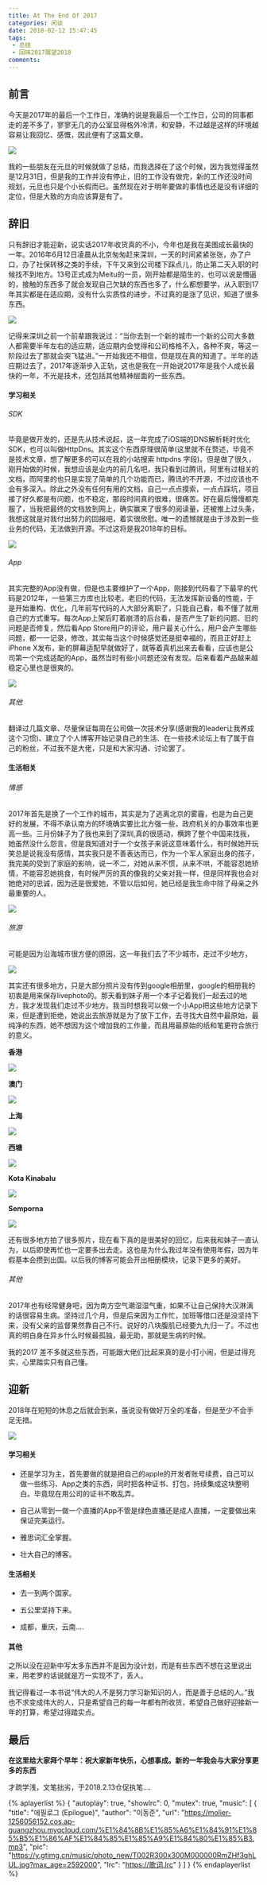 ```yaml
---
title: At The End Of 2017
categories: 闲谈
date: 2018-02-12 15:47:45
tags:
 - 总结
 - 回味2017展望2018
comments:
---
```


## 前言

今天是2017年的最后一个工作日，准确的说是我最后一个工作日，公司的同事都走的差不多了，寥寥无几的办公室显得格外冷清，和安静，不过越是这样的环境越容易让我回忆、感慨，因此便有了这篇文章。

![](https://cdn.cdnjson.com/tvax3.sinaimg.cn/large/006tKfTcgy1fodqkq8305j31hc0u07fp.jpg)

<!--more-->

我的一些朋友在元旦的时候就做了总结，而我选择在了这个时候，因为我觉得虽然是12月31日，但是我的工作并没有停止，旧的工作没有做完，新的工作还没时间规划，元旦也只是个小长假而已。虽然现在对于明年要做的事情也还是没有详细的定位，但是大致的方向应该算是有了。

## 辞旧

只有辞旧才能迎新，说实话2017年收货真的不小，今年也是我在美图成长最快的一年。2016年6月12日凌晨从北京匆匆赶来深圳，一天的时间紧紧张张，办了户口，办了社保转移之类的手续，下午又来到公司楼下踩点儿，防止第二天入职的时候找不到地方。13号正式成为Meitu的一员，刚开始都是陌生的，也可以说是懵逼的，接触的东西多了就会发现自己欠缺的东西也多了，什么都想要学，从入职到17年其实都是在适应期，没有什么实质性的进步，不过真的是涨了见识，知道了很多东西。

![](https://cdn.cdnjson.com/tvax3.sinaimg.cn/large/006tKfTcgy1fodr6rjwo5j31kw0c5kjl.jpg)

记得来深圳之前一个前辈跟我说过：“当你去到一个新的城市一个新的公司大多数人都需要半年左右的适应期，适应期内会觉得和公司格格不入，各种不爽，等这一阶段过去了那就会突飞猛进。”一开始我还不相信，但是现在真的知道了。半年的适应期过去了，2017年逐渐步入正轨，这也是我在一开始说2017年是我个人成长最快的一年，不光是技术，还包括其他精神层面的一些东西。

#### 学习相关

###### SDK

毕竟是做开发的，还是先从技术说起，这一年完成了iOS端的DNS解析耗时优化SDK，也可以叫做HttpDns。其实这个东西原理很简单(这里就不在赘述，毕竟不是技术文章，想了解更多的可以在我的小站搜索 httpdns 字段)。但是做了很久，刚开始做的时候，我想应该是业内的前几名吧，我只看到过腾讯，阿里有过相关的文档，而阿里的也只是实现了简单的几个功能而已，腾讯的不开源，不过应该也不会有多深入。除此之外没有任何有用的文档，自己一点点摸索，一点点踩坑，项目接了好久都是有问题，也不稳定，那段时间真的很难，很痛苦。好在最后慢慢都克服了，当我把最终的文档放到网上，确实赢来了很多的阅读量，还被推上过头条，我想这就是对我付出努力的回报吧，着实很欣慰。唯一的遗憾就是由于涉及到一些业务的代码，无法做到开源。不过这将是我2018年的目标。

![](https://cdn.cdnjson.com/tvax3.sinaimg.cn/large/006tKfTcgy1fodsdsa6zkj30eq08ct8x.jpg)

###### App

其实完整的App没有做，但是也主要维护了一个App，刚接到代码看了下最早的代码是2012年，一些第三方库也比较老。老旧的代码，无法发挥新设备的性能，于是开始重构、优化，几年前写代码的人大部分离职了，只能自己看，看不懂了就用自己的方式重写。每次App上架后盯着崩溃的后台看，是否产生了新的问题、旧的问题是否修复，然后看App Store用户的评论，用户最关心什么，用户会产生哪些问题，都一一记录，修改，其实每当这个时候感觉还是挺幸福的，而且正好赶上iPhone X发布，新的屏幕适配早就做好了，就等着真机出来去看看，应该也是公司第一个完成适配的App，虽然当时有些小问题还没有发现。后来看着产品越来越稳定心里也是很爽的。

![](https://cdn.cdnjson.com/tvax3.sinaimg.cn/large/006tKfTcgy1fodshg1fk6j31kw13hhdt.jpg)

###### 其他

翻译过几篇文章、尽量保证每周在公司做一次技术分享(感谢我的leader让我养成这个习惯)、建立了个人博客开始记录自己的生活、在一些技术论坛上有了属于自己的粉丝，不过我不是大佬，只是和大家沟通、讨论罢了。

#### 生活相关

###### 情感

2017年首先是换了一个工作的城市，其实是为了逃离北京的雾霾，也是为自己更好的发展，不得不承认南方的环境确实要比北方强一些，政府机关的办事效率也更高一些。三月份妹子为了我也来到了深圳,真的很感动，横跨了整个中国来找我，她虽然没什么怨言，但是我知道对于一个女孩子来说这意味着什么，有时候她开玩笑总是说我没有感情，其实我只是不善表达而已，作为一个军人家庭出身的孩子，我完美的受到了家庭的影响，说一不二，对她从来不惯，从来不哄，不能容忍她矫情，不能容忍她挑食，有时候严厉的真的像我的父亲对我一样，但是同样我也会对她绝对的忠诚，因为还是很爱她，不管以后如何，她已经是我生命中除了母亲之外最重要的人。

![](https://cdn.cdnjson.com/tvax3.sinaimg.cn/large/006tKfTcgy1fodsmhxyi2j31kw1c4qeh.jpg)

###### 旅游

可能是因为沿海城市很方便的原因，这一年我们去了不少城市，走过不少地方，

![](https://cdn.cdnjson.com/tvax3.sinaimg.cn/large/006tKfTcgy1fodt98c9ojj31kw0iab29.jpg)

其实还有很多地方，只是大部分照片没有传到google相册里，google的相册我的初衷是用来保存livephoto的。那天看到妹子用一个本子记着我们一起去过的地方，我才发现我们走过不少地方。我当时想我可以做一个小App把这些地方记录下来，但是遭到拒绝，她说出去旅游就是为了放下工作，去寻找大自然中最原始，最纯净的东西，她不想因为这个增加我的工作量，而且用最原始的纸和笔更符合旅行的意义。

**香港**

![](https://cdn.cdnjson.com/tvax3.sinaimg.cn/large/006tKfTcgy1fodtibvhsbj31kw16rx6r.jpg)

**澳门**

![](https://cdn.cdnjson.com/tvax3.sinaimg.cn/large/006tKfTcgy1fodtjh9f65j31kw0z9npe.jpg)


**上海**

![](https://cdn.cdnjson.com/tvax3.sinaimg.cn/large/006tKfTcgy1fodtkpsycej31kw0kl4qr.jpg)

**西塘**

![](https://cdn.cdnjson.com/tvax3.sinaimg.cn/large/006tKfTcgy1fodtlu9fq7j31kw15v4qu.jpg)

**Kota Kinabalu**

![](https://cdn.cdnjson.com/tvax3.sinaimg.cn/large/006tKfTcgy1fodtmeey2yj31kw0tm4qu.jpg)

**Semporna**

![](https://cdn.cdnjson.com/tvax3.sinaimg.cn/large/006tKfTcgy1fodtqde670j31kw15qhdy.jpg)

还有很多地方拍了很多照片，现在看下真的是很美好的回忆，后来我和妹子一直认为，以后即使再忙也一定要多出去走。这也是为什么我过年没有使用年假，因为年假基本会攒到出国。以后我的博客可能会开出相册模块，记录下更多的美好。

###### 其他

2017年也有经常健身吧，因为南方空气潮湿湿气重，如果不让自己保持大汉淋漓的话很容易生病。坚持过几个月，但是后来因为工作忙，加班等借口还是没坚持下来，没有父亲的监督果然靠自己不行。说好的八块腹肌已经要九九归一了。不过也真的明白身在异乡什么时候最孤独，最无助，那就是生病的时候。

我的2017 差不多就这些东西，可能跟大佬们比起来真的是小打小闹，但是过得充实，心里踏实只有自己懂。

## 迎新

2018年在短短的休息之后就会到来，虽说没有做好万全的准备，但是至少不会手足无措。

![](https://cdn.cdnjson.com/tvax3.sinaimg.cn/large/006tKfTcgy1foducrbfzwj31hc0xc1jn.jpg)

#### 学习相关

* 还是学习为主，首先要做的就是把自己的apple的开发者账号续费，自己可以做一些练习、App之类的东西，同时把各种证书、打包，持续集成这块整明白。毕竟现在用公司的证书不敢乱弄。

* 自己从零到一做一个直播的App不管是绿色直播还是成人直播，一定要做出来保证完美运行。

* 雅思词汇全掌握。

* 壮大自己的博客。

#### 生活相关

* 去一到两个国家。

* 五公里坚持下来。

* 成都，重庆，云南....

#### 其他

之所以没在迎新中写太多东西并不是因为没计划，而是有些东西不想在这里说出来，用老罗的话说就是万一实现不了，丢人。

我记得看过一本书说“伟大的人不是努力学习新知识的人，而是善于总结的人。”我也不求变成伟大的人，只是希望自己的每一年都有所收货，希望自己做好迎接新一年的打算，希望过得踏实点。

## 最后

**在这里给大家拜个早年：祝大家新年快乐，心想事成。新的一年我会与大家分享更多的东西**

才疏学浅，文笔拙劣，于2018.2.13仓促执笔....

{% aplayerlist %}
{
    "autoplay": true,
    "showlrc": 0,
    "mutex": true,
    "music": [
        {
            "title": "에필로그 (Epilogue)",
            "author": "이동준",
            "url": "https://molier-1256056152.cos.ap-guangzhou.myqcloud.com/%E1%84%8B%E1%85%A6%E1%84%91%E1%85%B5%E1%86%AF%E1%84%85%E1%85%A9%E1%84%80%E1%85%B3.mp3",
            "pic": "https://y.gtimg.cn/music/photo_new/T002R300x300M000000RmZHf3qhLUL.jpg?max_age=2592000",
            "lrc": "https://歌词.lrc"
        }
    ]
}
{% endaplayerlist %}
